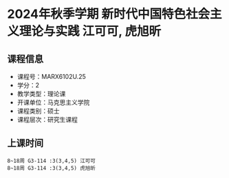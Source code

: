 # 2024年秋季学期 新时代中国特色社会主义理论与实践 江可可, 虎旭昕






## 课程信息

- 课程号：MARX6102U.25
- 学分：2
- 教学类型：理论课
- 开课单位：马克思主义学院
- 课程类别：硕士
- 课程层次：研究生课程

## 上课时间

```
8~18周 G3-114 :3(3,4,5) 江可可
8~18周 G3-114 :3(3,4,5) 虎旭昕
```

